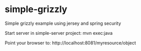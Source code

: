 simple-grizzly
==============

Simple grizzly example using jersey and spring security

Start server in simple-server project: mvn exec:java

Point your browser to: http://localhost:8081/myresource/object

